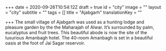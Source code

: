 +++
date = 2020-09-26T10:54:12Z
draft = true
id = "city"
image = ""
layout = "city"
subtitle = ""
tags = []
title = "Ajabgarh"
translationKey = ""

+++
The small village of Ajabgarh was used as a hunting lodge and pleasure garden by the the Maharajah of Alwar. It’s surrounded by palm, eucalyptus and fruit trees. This beautiful abode is now the site of the luxurious Amanbagh hotel. The 40-room Amanbagh is set in a beautiful oasis at the foot of Jai Sagar reservoir.
